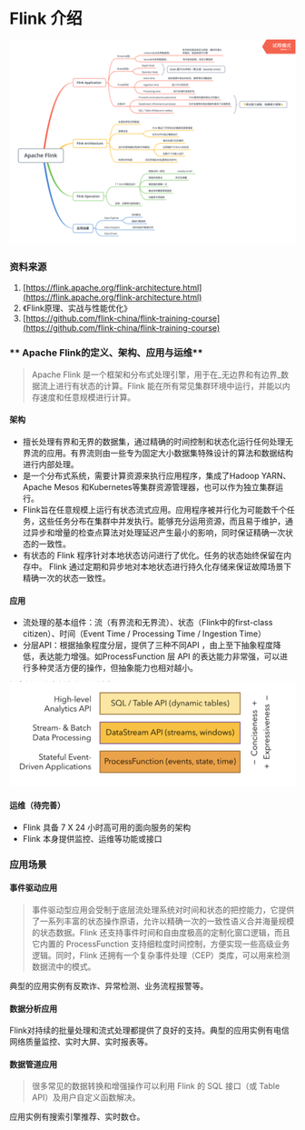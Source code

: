 # Flink 介绍

<img src="https://github.com/zzshirley/Flink--/blob/master/基础介绍/0717Flink基础.png" style="zoom:50%">

### 资料来源

1. [https://flink.apache.org/flink-architecture.html](https://flink.apache.org/flink-architecture.html)
1. 《Flink原理、实战与性能优化》
3. [https://github.com/flink-china/flink-training-course](https://github.com/flink-china/flink-training-course)
### ** Apache Flink的定义、架构、应用与运维**
> Apache Flink 是一个框架和分布式处理引擎，用于在_无边界和有边界_数据流上进行有状态的计算。Flink 能在所有常见集群环境中运行，并能以内存速度和任意规模进行计算。

#### 架构

- 擅长处理有界和无界的数据集，通过精确的时间控制和状态化运行任何处理无界流的应用。有界流则由一些专为固定大小数据集特殊设计的算法和数据结构进行内部处理。
- 是一个分布式系统，需要计算资源来执行应用程序，集成了Hadoop YARN、 Apache Mesos 和Kubernetes等集群资源管理器，也可以作为独立集群运行。
- Flink旨在任意规模上运行有状态流式应用。应用程序被并行化为可能数千个任务，这些任务分布在集群中并发执行。能够充分运用资源，而且易于维护，通过异步和增量的检查点算法对处理延迟产生最小的影响，同时保证精确一次状态的一致性。
- 有状态的 Flink 程序针对本地状态访问进行了优化。任务的状态始终保留在内存中。 Flink 通过定期和异步地对本地状态进行持久化存储来保证故障场景下精确一次的状态一致性。
#### 应用

- 流处理的基本组件：流（有界流和无界流）、状态（Flink中的first-class
citizen）、时间（Event Time / Processing Time / Ingestion Time）
- 分层API：根据抽象程度分层，提供了三种不同API ，由上至下抽象程度降低，表达能力增强。如ProcessFunction 层 API 的表达能力非常强，可以进行多种灵活方便的操作，但抽象能力也相对越小。
<img src="https://github.com/zzshirley/Flink--/blob/master/基础介绍/Flink分层API.png" style="zoom:50%">

#### 运维（待完善）

- Flink 具备 7 X 24 小时高可用的面向服务的架构
- Flink 本身提供监控、运维等功能或接口
### 应用场景
#### 事件驱动应用
> 事件驱动型应用会受制于底层流处理系统对时间和状态的把控能力，它提供了一系列丰富的状态操作原语，允许以精确一次的一致性语义合并海量规模的状态数据。Flink
> 还支持事件时间和自由度极高的定制化窗口逻辑，而且它内置的
> ProcessFunction 支持细粒度时间控制，方便实现一些高级业务逻辑。同时，Flink 还拥有一个复杂事件处理（CEP）类库，可以用来检测数据流中的模式。

典型的应用实例有反欺诈、异常检测、业务流程报警等。


#### 数据分析应用
Flink对持续的批量处理和流式处理都提供了良好的支持。典型的应用实例有电信网络质量监控、实时大屏、实时报表等。



#### 数据管道应用

> 很多常见的数据转换和增强操作可以利用 Flink 的 SQL 接口（或 Table API）及用户自定义函数解决。

应用实例有搜索引擎推荐、实时数仓。
